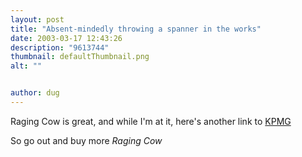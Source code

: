 ```yaml
---
layout: post
title: "Absent-mindedly throwing a spanner in the works"
date: 2003-03-17 12:43:26
description: "9613744"
thumbnail: defaultThumbnail.png
alt: ""


author: dug
---
```


<p>Raging Cow is great, and while I'm at it, here's another link to <a href="http://www.kpmg.com/"><span class="caps">KPMG</span></a></p>

<p>So go out and buy more <em>Raging Cow</em></p>
